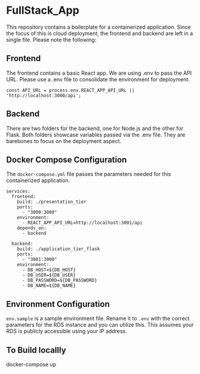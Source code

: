 # FullStack_App

This repository contains a boilerplate for a containerized application. Since the focus of this is cloud deployment, the frontend and backend are left in a single file. Please note the following:

## Frontend
The frontend contains a basic React app. We are using .env to pass the API URL. Please use a .env file to consolidate the environment for deployment.

```
const API_URL = process.env.REACT_APP_API_URL || 'http://localhost:3000/api';
```

## Backend
There are two folders for the backend, one for Node.js and the other for Flask. Both folders showcase variables passed via the .env file. They are barebones to focus on the deployment aspect.

## Docker Compose Configuration
The `docker-compose.yml` file passes the parameters needed for this containerized application.
```
services:
  frontend:
    build: ./presentation_tier
    ports:
      - "3000:3000"
    environment:
      - REACT_APP_API_URL=http://localhost:3001/api
    depends_on:
      - backend

  backend:
    build: ./application_tier_flask
    ports:
      - "3001:3000"
    environment:
      - DB_HOST=${DB_HOST}
      - DB_USER=${DB_USER}
      - DB_PASSWORD=${DB_PASSWORD}
      - DB_NAME=${DB_NAME}
```

## Environment Configuration
`env.sample` is a sample environment file. Rename it to `.env` with the correct parameters for the RDS instance and you can utilize this. This assumes your RDS is publicly accessible using your IP address.


## To Build locallly
docker-compose up


